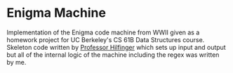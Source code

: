 # Enigma Machine
Implementation of the Enigma code machine from WWII given as a homework project for UC Berkeley's CS 61B Data Structures course. Skeleton code written by
[Professor Hilfinger](https://www2.eecs.berkeley.edu/Faculty/Homepages/hilfinger.html) which sets up input and output but all of the internal logic of the
machine including the regex was written by me.
